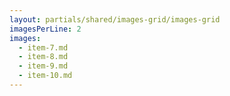 ```yaml
---
layout: partials/shared/images-grid/images-grid
imagesPerLine: 2
images:
  - item-7.md
  - item-8.md
  - item-9.md
  - item-10.md
---
```

